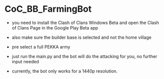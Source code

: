 # CoC_BB_FarmingBot

- you need to install the Clash of Clans Windows Beta and open the Clash of Clans Page in the Google Play Beta app
- also make sure the builder base is selected and not the home village
- pre select a full PEKKA army
- just run the main.py and the bot will do the attacking for you, no further input needed

- currently, the bot only works for a 1440p resolution.
